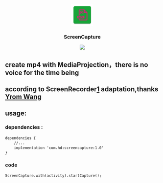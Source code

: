 <p align="center">
	<img width="72" height="72" src="art/ic_launcher-web.png"/>
</p>
<h3 align="center">ScreenCapture</h3>
<p align="center">
<a href="" target="_blank"><img src="https://img.shields.io/badge/release-v1.0-blue.svg"></img></a>
</p>

## create mp4 with MediaProjection，there is no voice for the time being

## according to ScreenRecorder[1] adaptation,thanks [Yrom Wang](https://github.com/yrom)

## usage:

### dependencies :

```
dependencies {
    //...
    implementation 'com.hd:screencapture:1.0'
}
```

### code

```
ScreenCapture.with(activity).startCapture();
```

[1]: https://github.com/yrom/ScreenRecorder
